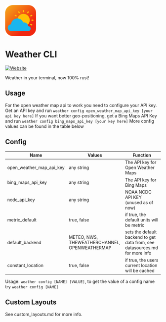 <img src="./icon/icon.svg" alt="Logo" height="100" width="100">

# Weather CLI

[![Website](https://github.com/arihant2math/weathercli/actions/workflows/pages/pages-build-deployment/badge.svg)]([https://github.com/arihant2math/weathercli/actions/workflows/pages/pages-build-deployment](https://arihant2math.github.io/weathercli/index.html))

Weather in your terminal, now 100% rust!

## Usage

For the open weather map api to work you need to configure your API key.
Get an API key and run `weather config open_weather_map_api_key [your api key here]`
If you want better geo-positioning, get a Bing Maps API Key and run `weather config bing_maps_api_key [your key here]`
More config values can be found in the table below

## Config

| Name                     | Values                                        | Function                                                                    |
|--------------------------|-----------------------------------------------|-----------------------------------------------------------------------------|
| open_weather_map_api_key | any string                                    | The API key for Open Weather Maps                                           |
| bing_maps_api_key        | any string                                    | The API key for Bing Maps                                                   |
| ncdc_api_key             | any string                                    | NOAA NCDC API KEY (unused as of now)                                        |
| metric_default           | true, false                                   | if true, the default units will be metric                                   |
| default_backend          | METEO, NWS, THEWEATHERCHANNEL, OPENWEATHERMAP | sets the default backend to get data from, see datasources.md for more info |
| constant_location        | true, false                                   | if true, the users current location will be cached                          |

Usage: `weather config [NAME] [VALUE]`, to get the value of a config name try `weather config [NAME]`

## Custom Layouts

See custom_layouts.md for more info.
